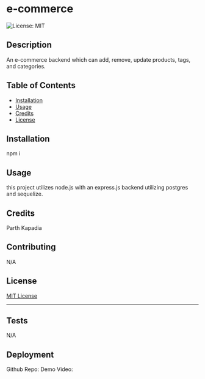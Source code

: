 
# e-commerce

  ![License: MIT](https://img.shields.io/badge/License-MIT-yellow.svg)

## Description

An e-commerce backend which can add, remove, update products, tags, and categories.

## Table of Contents

- [Installation](#installation)
- [Usage](#usage)
- [Credits](#credits)
- [License](#license)

## Installation

npm i

## Usage

this project utilizes node.js with an express.js backend utilizing postgres and sequelize.

## Credits

Parth Kapadia

## Contributing

N/A

## License

[MIT License](https://opensource.org/license/MIT)

---

## Tests

N/A



## Deployment

Github Repo: 
Demo Video:
